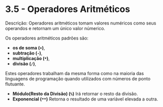 # 3.5 - Operadores Aritméticos

Descrição: Operadores aritméticos tomam valores numéricos como seus operandos e retornam um único valor númerico.

Os operadores aritméticos padrões são:

- **os de soma (`+`)**,
- **subtração (`-`)**,
- **multiplicação (`*`)**,
- **divisão (`/`)**,

Estes operadores trabalham da mesma forma como na maioria das linguagens de programação quando utilizados com números de ponto flutuante.

- **Módulo(Resto da Divisão) (`%`)** Irá retornar o resto da divisão.
- **Exponencial (`**`)** Retorna o resultado de uma variável elevada a outra.
